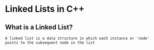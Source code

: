 # Linked Lists in C++
## What is a Linked List?
```
A linked list is a data structure in which each instance or 'node' points to the subsequent node in the list
```
